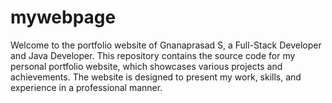 # mywebpage
Welcome to the portfolio website of Gnanaprasad S, a Full-Stack Developer and Java Developer. This repository contains the source code for my personal portfolio website, which showcases various projects and achievements. The website is designed to present my work, skills, and experience in a professional manner.
